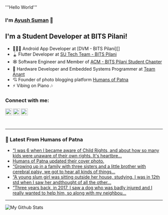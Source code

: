 '''Hello World'''
### I'm [Ayush Suman][linkedin] 👋

## I'm a Student Developer at BITS Pilani!
- 👨🏻‍💻  Android App Developer at [DVM - BITS Pilani][]
- 🪀  Flutter Developer at [SU Tech Team - BITS Pilani][sutt]
- 🕸  Software Engineer and Member of [ACM - BITS Pilani Student Chapter][acm]
- 🌠  Hardware Developer and Embedded Systems Programmer at [Team Anant][anant]
- 💘  Founder of photo blogging platform [Humans of Patna][hop]
- ⚡  Vibing on Piano 🎶

### Connect with me:

[<img align="left" alt="codeSTACKr | Twitter" width="22px" src="https://cdn.jsdelivr.net/npm/simple-icons@v3/icons/twitter.svg" />][twitter]
[<img align="left" alt="codeSTACKr | LinkedIn" width="22px" src="https://cdn.jsdelivr.net/npm/simple-icons@v3/icons/linkedin.svg" />][linkedin]
[<img align="left" alt="codeSTACKr | Instagram" width="22px" src="https://cdn.jsdelivr.net/npm/simple-icons@v3/icons/instagram.svg" />][instagram]

<br />
<br />
<br />

---

### 📕 Latest From Humans of Patna
<!-- BLOG-POST-LIST:START -->
- [“I was 6 when I became aware of Child Rights, and about how so many kids were unaware of their own rights. It's heartbre...](https://rss.app/articles/862477a672d6712ebf10d2bcc95a65caef1ab54004ff0f650a05d0f64007cb8943b39b1083643eb6dd2cbdc7920558a65355e25988998eb012e119ea6b383bf50dbe7084)
- [Humans of Patna updated their cover photo.](https://rss.app/articles/862477a672d6712ebf10d2bcc95a65caef1ab54004ff0f650a05d0f64007cb8943b39b1083643eb6dd2cbdc7920558a65449e245d487ddaa10e61ee4693130f608ba70885e97e77329619195629fdf77fef730a8a3fc4585)
- [“Growing up in a family with three sisters and a little brother with cerebral palsy, we got to hear all kinds of things...](https://rss.app/articles/862477a672d6712ebf10d2bcc95a65caef1ab54004ff0f650a05d0f64007cb8943b39b1083643eb6dd2cbdc7920558a65355e25988998eb414e21eeb6a373bfe0dba7288)
- [“A young slum girl was sitting outside her house, studying. I was in 12th std when I saw her andthought of all the other...](https://rss.app/articles/862477a672d6712ebf10d2bcc95a65caef1ab54004ff0f650a05d0f64007cb8943b39b1083643eb6dd2cbdc7920558a65355e25988998db311e31fef68373ff50ab97e8e)
- [“Three years back, in 2017, I saw a dog who was badly injured and I really wanted to help him, so along with my neighbou...](https://rss.app/articles/862477a672d6712ebf10d2bcc95a65caef1ab54004ff0f650a05d0f64007cb8943b39b1083643eb6dd2cbdc7920558a65355e25988998cb317ee1dec6d3038f60abb738f)
<!-- BLOG-POST-LIST:END -->

---

<img align="left" alt="My Github Stats" src="https://github-readme-stats.vercel.app/api?username=Ayush-Suman&show_icons=true&hide_border=true" />


[twitter]: https://twitter.com/ayushsuman_
[instagram]: https://instagram.com/ayushsuman_
[linkedin]: https://linkedin.com/in/ayushsuman

[hop]: https://www.instagram.com/humans.of.patna/
[sutt]: https://bits-sutechteam.org/
[anant]: https://team-anant.org/
[acm]: http://bitsacm.acm.org/index.html
